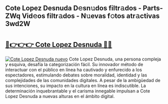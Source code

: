 ## Cote Lopez Desnuda D𝚎sn𝚞dos filtr𝚊dos - Parts-ZWq Vid𝚎os filtr𝚊dos - N𝚞evas f𝚘tos atr𝚊ctivas 3wd2W

# <h2><a href="http://mb5c8c7.tromn.icu/?c=Cote+Lopez+Desnuda">🔗👉👉👉 Cote Lopez Desnuda 🔗🔗</a></h2>

[![Cote Lopez Desnuda nuevo](https://i.imgur.com/pEAQMta.gif)](http://mb5c8c7.tromn.icu/?c=Cote+Lopez+Desnuda)
Cote Lopez Desnuda, una persona compleja y esquiva, desafía la categorización fácil. Su innovador método de interactuar con el público en línea ha cautivado y enfurecido a los espectadores, estimulando debates sobre moralidad, identidad y las complejidades de las comunidades digitales. A pesar de la ambigüedad de sus intenciones, su impacto en la cultura en línea es indiscutible. La determinación inquebrantable y el carisma innegable impulsan a Cote Lopez Desnuda a nuevas alturas en el ámbito digital.
